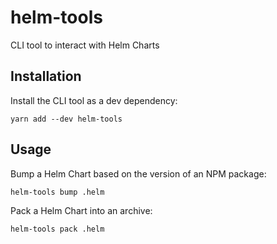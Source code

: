 # helm-tools

CLI tool to interact with Helm Charts

## Installation

Install the CLI tool as a dev dependency:

    yarn add --dev helm-tools

## Usage

Bump a Helm Chart based on the version of an NPM package:

    helm-tools bump .helm

Pack a Helm Chart into an archive:

    helm-tools pack .helm

